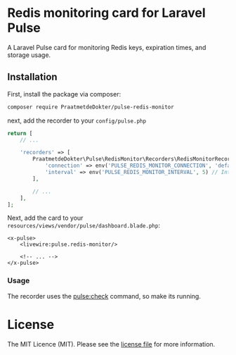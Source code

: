 # Redis monitoring card for Laravel Pulse
A Laravel Pulse card for monitoring Redis keys, expiration times, and storage usage.

## Installation

First, install the package via composer:

```sh
composer require PraatmetdeDokter/pulse-redis-monitor
```

next, add the recorder to your `config/pulse.php`
```php
return [
    // ...

    'recorders' => [
        PraatmetdeDokter\Pulse\RedisMonitor\Recorders\RedisMonitorRecorder::class => [
            'connection' => env('PULSE_REDIS_MONITOR_CONNECTION', 'default'),
            'interval' => env('PULSE_REDIS_MONITOR_INTERVAL', 5) // Interval in minutes between monitoring events
        ],

        // ...
    ],
];
```

Next, add the card to your `resources/views/vendor/pulse/dashboard.blade.php`:

```blade
<x-pulse>
    <livewire:pulse.redis-monitor/>

    <!-- ... -->
</x-pulse>
```

### Usage
The recorder uses the [pulse:check](https://laravel.com/docs/11.x/pulse#capturing-entries) command, so make its running.

# License
The MIT Licence (MIT). Please see the [license file](LICENSE) for more information.